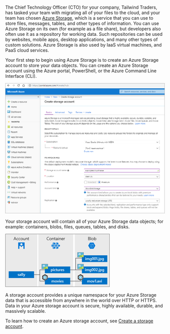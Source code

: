 The Chief Technology Officer (CTO) for your company, Tailwind Traders, has tasked your team with migrating all of your files to the cloud, and your team has chosen [Azure Storage](https://azure.microsoft.com/product-categories/storage), which is a service that you can use to store files, messages, tables, and other types of information. You can use Azure Storage on its own (for example as a file share), but developers also often use it as a repository for working data. Such repositories can be used by websites, mobile apps, desktop applications, and many other types of custom solutions. Azure Storage is also used by IaaS virtual machines, and PaaS cloud services.

Your first step to begin using Azure Storage is to create an Azure Storage account to store your data objects. You can create an Azure Storage account using the Azure portal, PowerShell, or the Azure Command Line Interface (CLI).

[![Screenshot of creating a storage account.](../media/create-storage-account.png)](../media/create-storage-account.png#lightbox)

Your storage account will contain all of your Azure Storage data objects; for example: containers, blobs, files, queues, tables, and disks.

![Hierarchy of a storage account.](../media/account-container-blob.png)

A storage account provides a unique namespace for your Azure Storage data that is accessible from anywhere in the world over HTTP or HTTPS. Data in your Azure storage account is secure, highly available, durable, and massively scalable.

To learn how to create an Azure storage account, see [Create a storage account](https://docs.microsoft.com/azure/storage/common/storage-account-create).
